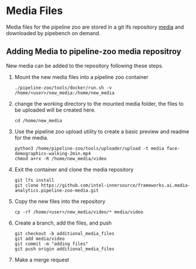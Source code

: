 # Media Files

Media files for the pipeline zoo are stored in a git lfs repository
[media](https://github.com/intel-innersource/frameworks.ai.media-analytics.pipeline-zoo-media)
and downloaded by pipebench on demand. 

## Adding Media to pipeline-zoo media repositroy 

New media can be added to the repository following these steps.

1. Mount the new media files into a pipeline zoo container

   ```
   ./pipeline-zoo/tools/docker/run.sh -v /home/<user>/new_media:/home/new_media

   ```
   
1. change the working directory to the mounted media folder,
   the files to be uploaded will be created here.

   ```
   cd /home/new_media
   ```   

1. Use the pipeline zoo upload utility to create a basic preview and readme for the media.
   
   ```
   python3 /home/pipeline-zoo/tools/uploader/upload -t media face-demographics-walking-2min.mp4
   chmod a+rx -R /home/new_media/video
   ```

1. Exit the container and clone the media repository

   ```
   git lfs install
   git clone https://github.com/intel-innersource/frameworks.ai.media-analytics.pipeline-zoo-media.git
   ```

1. Copy the new files into the repository

   ```
   cp -rf /home/<user>/new_media/video/* media/video
   ```

1. Create a branch, add the files, and push 
   ```
   git checkout -b additional_media_files
   git add media/video
   git commit -m "adding files"
   git push origin additional_media_files
   ```
   
1. Make a merge request


